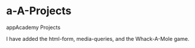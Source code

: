 # a-A-Projects
appAcademy Projects

I have added the html-form, media-queries, and the Whack-A-Mole game.

